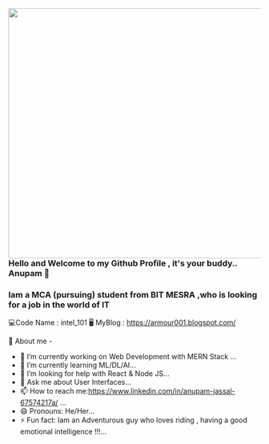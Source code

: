 <img align="right"  src="https://imgur.com/Tm0GqyD.png" width="570"  height="500">

### Hello and Welcome to my Github Profile , it's your buddy.. Anupam 👋

### Iam a MCA (pursuing) student from BIT MESRA ,who is looking for a job in the world of IT 
💻Code Name : intel_101
🖥️ MyBlog : https://armour001.blogspot.com/

🤠 About me -

- 🔭 I’m currently working on Web Development with MERN Stack ...
- 🌱 I’m currently learning ML/DL/AI...
- 🤔 I’m looking for help with React & Node JS...
- 💬 Ask me about User Interfaces...
- 📫 How to reach me:https://www.linkedin.com/in/anupam-jassal-67574217a/ ...
- 😄 Pronouns: He/Her...
- ⚡ Fun fact: Iam an Adventurous guy who loves riding , having a good emotional intelligence !!!...
